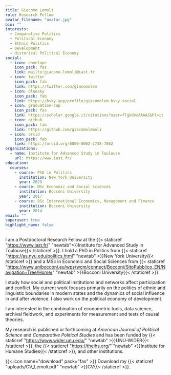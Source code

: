 ```yaml
---
title: Giacomo Lemoli
role: Research Fellow
avatar_filename: "avatar.jpg"
bio: ""
interests:
  - Comparative Politics
  - Political Economy 
  - Ethnic Politics
  - Development
  - Historical Political Economy
social:
  - icon: envelope
    icon_pack: fas
    link: mailto:giacomo.lemoli@iast.fr
  - icon: twitter
    icon_pack: fab
    link: https://twitter.com/giacomolem
  - icon: bluesky
    icon_pack: fab
    link: https://bsky.app/profile/giacomolem.bsky.social
  - icon: graduation-cap
    icon_pack: fas
    link: https://scholar.google.it/citations?user=fTgXdvcAAAAJ&hl=it
  - icon: github
    icon_pack: fab
    link: https://github.com/giacomolemoli
  - icon: orcid
    icon_pack: fab
    link: https://orcid.org/0000-0002-2748-7862
organizations:
  - name: Institute for Advanced Study in Toulouse
    url: https://www.iast.fr/
education:
  courses:
    - course: PhD in Politics
      institution: New York University
      year: 2023
    - course: MSc Economic and Social Sciences
      institution: Bocconi University
      year: 2017
    - course: BSc International Economics, Management and Finance
      institution: Bocconi University
      year: 2014
email: ""
superuser: true
highlight_name: false
---
```


I am a Postdoctoral Research Fellow at the {{< staticref "https://www.iast.fr/" "newtab">}}Institute for Advanced Study in Toulouse{{< /staticref >}}. I hold a PhD in Politics from {{< staticref "https://as.nyu.edu/politics.html" "newtab" >}}New York University{{< /staticref >}} and a MSc in Economic and Social Sciences from {{< staticref "https://www.unibocconi.eu/wps/wcm/connect/Bocconi/SitoPubblico_EN/Navigation+Tree/Home/" "newtab" >}}Bocconi University{{< /staticref >}}. 

I study how social and political institutions and networks affect participation and conflict. My current work focuses primarily on the politics of ethnic and linguistic boundaries in modern states and the dynamics of social influence in and after violence. I also work on the political economy of development.

I am interested in the combination of econometric tools, data science, archival fieldwork, and experiments for measurement and tests of causal theories. 

My research is published or forthcoming at *American Journal of Political Science* and *Comparative Political Studies* and has been funded by {{< staticref "https://www.wider.unu.edu/" "newtab" >}}UNU-WIDER{{< /staticref >}}, the {{< staticref "https://theihs.org/" "newtab" >}}Institute for Humane Studies{{< /staticref >}}, and other institutions.

{{< icon name="download" pack="fas" >}} Download my {{< staticref "uploads/CV_Lemoli.pdf" "newtab" >}}CV{{< /staticref >}}.
